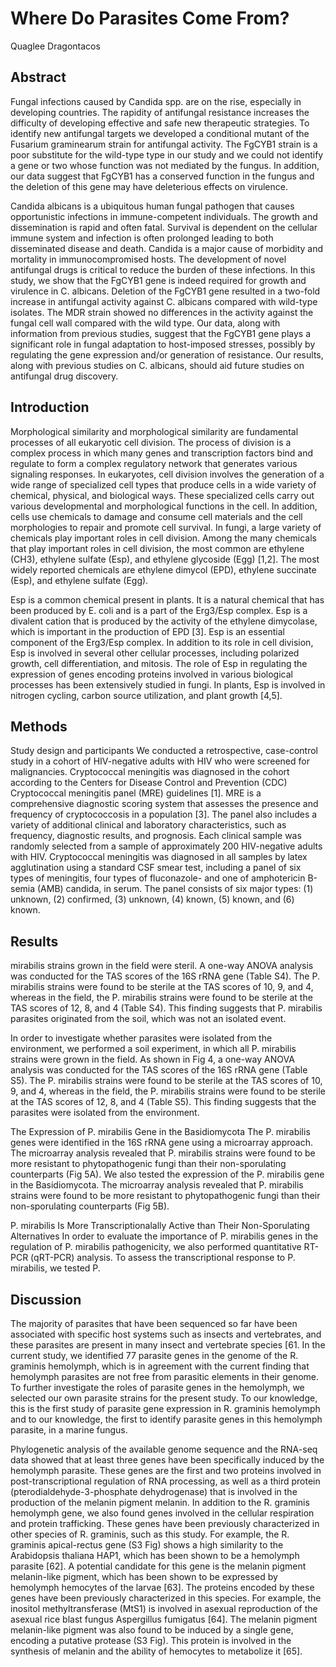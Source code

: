 # Where Do Parasites Come From?
Quaglee Dragontacos


## Abstract
Fungal infections caused by Candida spp. are on the rise, especially in developing countries. The rapidity of antifungal resistance increases the difficulty of developing effective and safe new therapeutic strategies. To identify new antifungal targets we developed a conditional mutant of the Fusarium graminearum strain for antifungal activity. The FgCYB1 strain is a poor substitute for the wild-type type in our study and we could not identify a gene or two whose function was not mediated by the fungus. In addition, our data suggest that FgCYB1 has a conserved function in the fungus and the deletion of this gene may have deleterious effects on virulence.

Candida albicans is a ubiquitous human fungal pathogen that causes opportunistic infections in immune-competent individuals. The growth and dissemination is rapid and often fatal. Survival is dependent on the cellular immune system and infection is often prolonged leading to both disseminated disease and death. Candida is a major cause of morbidity and mortality in immunocompromised hosts. The development of novel antifungal drugs is critical to reduce the burden of these infections. In this study, we show that the FgCYB1 gene is indeed required for growth and virulence in C. albicans. Deletion of the FgCYB1 gene resulted in a two-fold increase in antifungal activity against C. albicans compared with wild-type isolates. The MDR strain showed no differences in the activity against the fungal cell wall compared with the wild type. Our data, along with information from previous studies, suggest that the FgCYB1 gene plays a significant role in fungal adaptation to host-imposed stresses, possibly by regulating the gene expression and/or generation of resistance. Our results, along with previous studies on C. albicans, should aid future studies on antifungal drug discovery.


## Introduction
Morphological similarity and morphological similarity are fundamental processes of all eukaryotic cell division. The process of division is a complex process in which many genes and transcription factors bind and regulate to form a complex regulatory network that generates various signaling responses. In eukaryotes, cell division involves the generation of a wide range of specialized cell types that produce cells in a wide variety of chemical, physical, and biological ways. These specialized cells carry out various developmental and morphological functions in the cell. In addition, cells use chemicals to damage and consume cell materials and the cell morphologies to repair and promote cell survival. In fungi, a large variety of chemicals play important roles in cell division. Among the many chemicals that play important roles in cell division, the most common are ethylene (CH3), ethylene sulfate (Esp), and ethylene glycoside (Egg) [1,2]. The most widely reported chemicals are ethylene dimycol (EPD), ethylene succinate (Esp), and ethylene sulfate (Egg).

Esp is a common chemical present in plants. It is a natural chemical that has been produced by E. coli and is a part of the Erg3/Esp complex. Esp is a divalent cation that is produced by the activity of the ethylene dimycolase, which is important in the production of EPD [3]. Esp is an essential component of the Erg3/Esp complex. In addition to its role in cell division, Esp is involved in several other cellular processes, including polarized growth, cell differentiation, and mitosis. The role of Esp in regulating the expression of genes encoding proteins involved in various biological processes has been extensively studied in fungi. In plants, Esp is involved in nitrogen cycling, carbon source utilization, and plant growth [4,5].


## Methods
Study design and participants
We conducted a retrospective, case-control study in a cohort of HIV-negative adults with HIV who were screened for malignancies. Cryptococcal meningitis was diagnosed in the cohort according to the Centers for Disease Control and Prevention (CDC) Cryptococcal meningitis panel (MRE) guidelines [1]. MRE is a comprehensive diagnostic scoring system that assesses the presence and frequency of cryptococcosis in a population [3]. The panel also includes a variety of additional clinical and laboratory characteristics, such as frequency, diagnostic results, and prognosis. Each clinical sample was randomly selected from a sample of approximately 200 HIV-negative adults with HIV. Cryptococcal meningitis was diagnosed in all samples by latex agglutination using a standard CSF smear test, including a panel of six types of meningitis, four types of fluconazole- and one of amphotericin B-semia (AMB) candida, in serum. The panel consists of six major types: (1) unknown, (2) confirmed, (3) unknown, (4) known, (5) known, and (6) known.


## Results
mirabilis strains grown in the field were steril. A one-way ANOVA analysis was conducted for the TAS scores of the 16S rRNA gene (Table S4). The P. mirabilis strains were found to be sterile at the TAS scores of 10, 9, and 4, whereas in the field, the P. mirabilis strains were found to be sterile at the TAS scores of 12, 8, and 4 (Table S4). This finding suggests that P. mirabilis parasites originated from the soil, which was not an isolated event.

In order to investigate whether parasites were isolated from the environment, we performed a soil experiment, in which all P. mirabilis strains were grown in the field. As shown in Fig 4, a one-way ANOVA analysis was conducted for the TAS scores of the 16S rRNA gene (Table S5). The P. mirabilis strains were found to be sterile at the TAS scores of 10, 9, and 4, whereas in the field, the P. mirabilis strains were found to be sterile at the TAS scores of 12, 8, and 4 (Table S5). This finding suggests that the parasites were isolated from the environment.

The Expression of P. mirabilis Gene in the Basidiomycota
The P. mirabilis genes were identified in the 16S rRNA gene using a microarray approach. The microarray analysis revealed that P. mirabilis strains were found to be more resistant to phytopathogenic fungi than their non-sporulating counterparts (Fig 5A). We also tested the expression of the P. mirabilis gene in the Basidiomycota. The microarray analysis revealed that P. mirabilis strains were found to be more resistant to phytopathogenic fungi than their non-sporulating counterparts (Fig 5B).

P. mirabilis Is More Transcriptionalally Active than Their Non-Sporulating Alternatives
In order to evaluate the importance of P. mirabilis genes in the regulation of P. mirabilis pathogenicity, we also performed quantitative RT-PCR (qRT-PCR) analysis. To assess the transcriptional response to P. mirabilis, we tested P.


## Discussion
The majority of parasites that have been sequenced so far have been associated with specific host systems such as insects and vertebrates, and these parasites are present in many insect and vertebrate species [61. In the current study, we identified 77 parasite genes in the genome of the R. graminis hemolymph, which is in agreement with the current finding that hemolymph parasites are not free from parasitic elements in their genome. To further investigate the roles of parasite genes in the hemolymph, we selected our own parasite strains for the present study. To our knowledge, this is the first study of parasite gene expression in R. graminis hemolymph and to our knowledge, the first to identify parasite genes in this hemolymph parasite, in a marine fungus.

Phylogenetic analysis of the available genome sequence and the RNA-seq data showed that at least three genes have been specifically induced by the hemolymph parasite. These genes are the first and two proteins involved in post-transcriptional regulation of RNA processing, as well as a third protein (pterodialdehyde-3-phosphate dehydrogenase) that is involved in the production of the melanin pigment melanin. In addition to the R. graminis hemolymph gene, we also found genes involved in the cellular respiration and protein trafficking. These genes have been previously characterized in other species of R. graminis, such as this study. For example, the R. graminis apical-rectus gene (S3 Fig) shows a high similarity to the Arabidopsis thaliana HAP1, which has been shown to be a hemolymph parasite [62]. A potential candidate for this gene is the melanin pigment melanin-like pigment, which has been shown to be expressed by hemolymph hemocytes of the larvae [63]. The proteins encoded by these genes have been previously characterized in this species. For example, the inositol methyltransferase (MtS1) is involved in asexual reproduction of the asexual rice blast fungus Aspergillus fumigatus [64]. The melanin pigment melanin-like pigment was also found to be induced by a single gene, encoding a putative protease (S3 Fig). This protein is involved in the synthesis of melanin and the ability of hemocytes to metabolize it [65].
